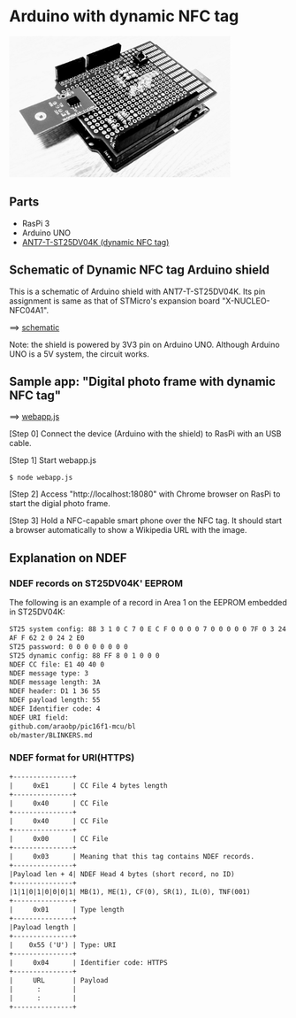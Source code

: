 # Arduino with dynamic NFC tag

<img src="./doc/shield.jpg" width=400>

## Parts

- RasPi 3
- Arduino UNO
- [ANT7-T-ST25DV04K (dynamic NFC tag)](https://www.st.com/en/evaluation-tools/ant7-t-st25dv04k.html)

## Schematic of Dynamic NFC tag Arduino shield

This is a schematic of Arduino shield with ANT7-T-ST25DV04K. Its pin assignment is same as that of STMicro's expansion board "X-NUCLEO-NFC04A1".

==> [schematic](./kicad)

Note: the shield is powered by 3V3 pin on Arduino UNO. Although Arduino UNO is a 5V system, the circuit works.

## Sample app: "Digital photo frame with dynamic NFC tag"

==> [webapp.js](./webapp)

[Step 0] Connect the device (Arduino with the shield) to RasPi with an USB cable.

[Step 1] Start webapp.js

```
$ node webapp.js
```

[Step 2] Access "http://localhost:18080" with Chrome browser on RasPi to start the digial photo frame.

[Step 3] Hold a NFC-capable smart phone over the NFC tag. It should start a browser automatically to show a Wikipedia URL with the image.

## Explanation on NDEF

### NDEF records on ST25DV04K' EEPROM

The following is an example of a record in Area 1 on the EEPROM embedded in ST25DV04K:

```
ST25 system config: 88 3 1 0 C 7 0 E C F 0 0 0 0 7 0 0 0 0 0 7F 0 3 24 AF F 62 2 0 24 2 E0 
ST25 password: 0 0 0 0 0 0 0 0 
ST25 dynamic config: 88 FF 8 0 1 0 0 0 
NDEF CC file: E1 40 40 0 
NDEF message type: 3 
NDEF message length: 3A 
NDEF header: D1 1 36 55 
NDEF payload length: 55 
NDEF Identifier code: 4 
NDEF URI field:
github.com/araobp/pic16f1-mcu/bl
ob/master/BLINKERS.md
```

### NDEF format for URI(HTTPS)

```
+---------------+
|     0xE1      | CC File 4 bytes length
+---------------+ 
|     0x40      | CC File
+---------------+
|     0x40      | CC File
+---------------+
|     0x00      | CC File
+---------------+
|     0x03      | Meaning that this tag contains NDEF records.
+---------------+
|Payload len + 4| NDEF Head 4 bytes (short record, no ID)
+---------------+
|1|1|0|1|0|0|0|1| MB(1), ME(1), CF(0), SR(1), IL(0), TNF(001)
+---------------+
|     0x01      | Type length
+---------------+
|Payload length |
+---------------+
|    0x55 ('U') | Type: URI
+---------------+
|     0x04      | Identifier code: HTTPS
+---------------+
|     URL       | Payload
|      :        |
|      :        |
+---------------+
```
